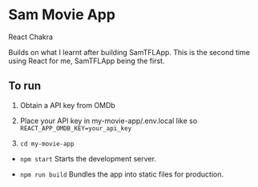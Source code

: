# Sam Movie App

React Chakra

Builds on what I learnt after building SamTFLApp. This is the second time using React for me, SamTFLApp being the first.

## To run

1. Obtain a API key from OMDb

2. Place your API key in my-movie-app/.env.local like so `REACT_APP_OMDB_KEY=your_api_key`

3. `cd my-movie-app`

* `npm start` Starts the development server.

* `npm run build` Bundles the app into static files for production.